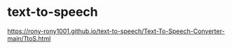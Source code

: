 # text-to-speech
https://rony-rony1001.github.io/text-to-speech/Text-To-Speech-Converter-main/TtoS.html
